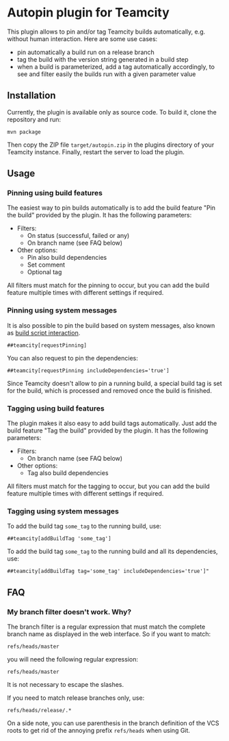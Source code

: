 # Autopin plugin for Teamcity

This plugin allows to pin and/or tag Teamcity builds automatically, e.g. without human interaction. Here are some use cases:

* pin automatically a build run on a release branch
* tag the build with the version string generated in a build step
* when a build is parameterized, add a tag automatically accordingly, to see and filter easily the builds run with a given parameter value

## Installation

Currently, the plugin is available only as source code. To build it, clone the repository and run:

```
mvn package
```

Then copy the ZIP file ```target/autopin.zip``` in the plugins directory of your Teamcity instance. Finally, restart the server to load the plugin.

## Usage

### Pinning using build features

The easiest way to pin builds automatically is to add the build feature "Pin the build" provided by the plugin. It has the following parameters:

* Filters:
  * On status (successful, failed or any)
  * On branch name (see FAQ below)
* Other options:
  * Pin also build dependencies
  * Set comment
  * Optional tag

All filters must match for the pinning to occur, but you can add the build feature multiple times with different settings if required.

### Pinning using system messages

It is also possible to pin the build based on system messages, also known as [build script interaction](https://confluence.jetbrains.com/display/TCD10/Build+Script+Interaction+with+TeamCity).

```
##teamcity[requestPinning]
```

You can also request to pin the dependencies:

```
##teamcity[requestPinning includeDependencies='true']
```

Since Teamcity doesn't allow to pin a running build, a special build tag is set for the build, which is processed and removed once the build is finished.

### Tagging using build features

The plugin makes it also easy to add build tags automatically. Just  add the build feature "Tag the build" provided by the plugin. It has the following parameters:

* Filters:
  * On branch name (see FAQ below)
* Other options:
  * Tag also build dependencies

All filters must match for the tagging to occur, but you can add the build feature multiple times with different settings if required.

### Tagging using system messages

To add the build tag ```some_tag``` to the running build, use:

```
##teamcity[addBuildTag 'some_tag']
```

To add the build tag ```some_tag``` to the running build and all its dependencies, use:

```
##teamcity[addBuildTag tag='some_tag' includeDependencies='true']"
```


## FAQ
### My branch filter doesn't work. Why?

The branch filter is a regular expression that must match the complete branch name as displayed in the web interface. So if you want to match:

```
refs/heads/master
```

you will need the following regular expression:

```
refs/heads/master
```

It is not necessary to escape the slashes.

If you need to match release branches only, use:

```
refs/heads/release/.*
```

On a side note, you can use parenthesis in the branch definition of the VCS roots to get rid of the annoying prefix ```refs/heads``` when using Git.

